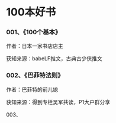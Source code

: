 # 100本好书

### 001、《100个基本》

作者：日本一家书店店主

获知来源：babeLF推文，古典古少侠推文

### 002、《巴菲特法则》

作者：巴菲特的前儿媳

获知来源：得到专栏吴军共读，P1大户群分享

003、




